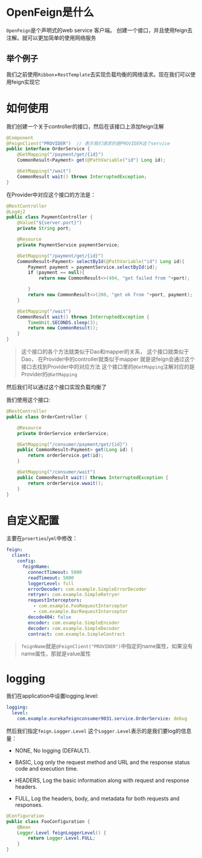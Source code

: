 # OpenFeign是什么
`OpenFeign`是个声明式的web service 客户端。
创建一个接口，并且使用feign去注解。就可以更加简单的使用网络服务
## 举个例子
我们之前使用`Ribbon`+`RestTemplate`去实现负载均衡的网络请求。现在我们可以使用feign实现它
# 如何使用
我们创建一个关于controller的接口，然后在该接口上添加feign注解
```java
@Component
@FeignClient("PROVIDER")  // 表示我们请求的是PROVIDER这个service
public interface OrderService {
    @GetMapping("/payment/get/{id}")
    CommonResult<Payment> get(@PathVariable("id") Long id);

    @GetMapping("/wait")
    CommonResult wait() throws InterruptedException;
}
```

在Provider中对应这个接口的方法是：
```java
@RestController
@Log4j2
public class PaymentController {
    @Value("${server.port}")
    private String port;

    @Resource
    private PaymentService paymentService;

    @GetMapping("/payment/get/{id}")
    CommonResult<Payment> selectById(@PathVariable("id") Long id){
        Payment payment = paymentService.selectById(id);
        if (payment == null){
            return new CommonResult<>(404, "get failed from "+port);

        }
        return new CommonResult<>(200, "get ok from "+port, payment);
    }

    @GetMapping("/wait")
    CommonResult wait() throws InterruptedException {
        TimeUnit.SECONDS.sleep(3);
        return new CommonResult();
    }
}

```
> 这个接口的各个方法就类似于Dao和mapper的关系，
> 这个接口就类似于Dao， 在Provider中的controller就类似于mapper
> 就是说feign会通过这个接口去找到Provider中的对应方法
> 这个接口里的`@GetMapping`注解对应的是Provider的`@GetMapping`

然后我们可以通过这个接口实现负载均衡了

我们使用这个接口:
```java
@RestController
public class OrderController {

    @Resource
    private OrderService orderService;

    @GetMapping("/consumer/payment/get/{id}")
    public CommonResult<Payment> get(Long id) {
        return orderService.get(id);
    }

    @GetMapping("/consumer/wait")
    public CommonResult wait() throws InterruptedException {
        return orderService.wwait();
    }
}
```
# 自定义配置
主要在`proerties`/`yml`中修改：
```yaml
feign:
  client:
    config:
      feignName:
        connectTimeout: 5000
        readTimeout: 5000
        loggerLevel: full
        errorDecoder: com.example.SimpleErrorDecoder
        retryer: com.example.SimpleRetryer
        requestInterceptors:
          - com.example.FooRequestInterceptor
          - com.example.BarRequestInterceptor
        decode404: false
        encoder: com.example.SimpleEncoder
        decoder: com.example.SimpleDecoder
        contract: com.example.SimpleContract
```
> `feignName`就是`@FeignClient("PROVIDER")`中指定的name属性，如果没有name属性，那就是value属性

# logging
我们在application中设置logging.level:
```yaml
logging:
  level:
    com.example.eurekafeignconsumer9031.service.OrderService: debug
```

然后我们指定`feign.Logger.Level`
这个`Logger.Level`表示的是我们要log的信息量：
- NONE, No logging (DEFAULT).
  
- BASIC, Log only the request method and URL and the response status code and execution time.
  
- HEADERS, Log the basic information along with request and response headers.
  
- FULL, Log the headers, body, and metadata for both requests and responses.

```java
@Configuration
public class FooConfiguration {
    @Bean
    Logger.Level feignLoggerLevel() {
        return Logger.Level.FULL;
    }
}
```